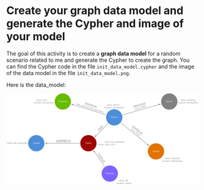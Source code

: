 # Create your graph data model and generate the Cypher and image of your model

The goal of this activity is to create a **graph data model** for a random scenario related to me and generate the Cypher to create the graph.
You can find the Cypher code in the file `init_data_model.cypher` and the image of the data model in the file `init_data_model.png`.

Here is the data_model:

![image](init_data_model.png)
